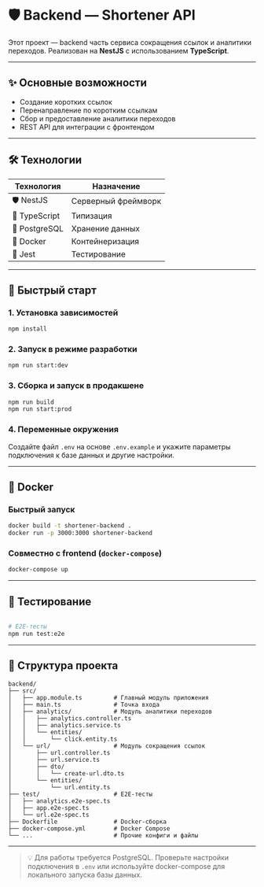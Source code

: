 # 🛡️ Backend — Shortener API

Этот проект — backend часть сервиса сокращения ссылок и аналитики переходов. Реализован на **NestJS** с использованием **TypeScript**.

---

## ✨ Основные возможности

- Создание коротких ссылок
- Перенаправление по коротким ссылкам
- Сбор и предоставление аналитики переходов
- REST API для интеграции с фронтендом 

---

## 🛠️ Технологии

| Технология    | Назначение          |
| ------------- | ------------------- |
| 🛡️ NestJS     | Серверный фреймворк |
| 🗾 TypeScript | Типизация           |
| 🐘 PostgreSQL | Хранение данных     |
| 🐳 Docker     | Контейнеризация     |
| 🧪 Jest       | Тестирование        |

---

## 🚀 Быстрый старт

### 1. Установка зависимостей

```bash
npm install
```

### 2. Запуск в режиме разработки

```bash
npm run start:dev
```

### 3. Сборка и запуск в продакшене

```bash
npm run build
npm run start:prod
```

### 4. Переменные окружения

Создайте файл `.env` на основе `.env.example` и укажите параметры подключения к базе данных и другие настройки.

---

## 🐳 Docker

### Быстрый запуск

```bash
docker build -t shortener-backend .
docker run -p 3000:3000 shortener-backend
```

### Совместно с frontend (`docker-compose`)

```bash
docker-compose up
```

---

## 🧪 Тестирование

```bash

# E2E-тесты
npm run test:e2e

```

---

## 📁 Структура проекта

```
backend/
├── src/
│   ├── app.module.ts         # Главный модуль приложения
│   ├── main.ts               # Точка входа
│   ├── analytics/            # Модуль аналитики переходов
│   │   ├── analytics.controller.ts
│   │   ├── analytics.service.ts
│   │   └── entities/
│   │       └── click.entity.ts
│   └── url/                  # Модуль сокращения ссылок
│       ├── url.controller.ts
│       ├── url.service.ts
│       ├── dto/
│       │   └── create-url.dto.ts
│       └── entities/
│           └── url.entity.ts
├── test/                     # E2E-тесты
│   ├── analytics.e2e-spec.ts
│   ├── app.e2e-spec.ts
│   └── url.e2e-spec.ts
├── Dockerfile                # Docker-сборка
├── docker-compose.yml        # Docker Compose
└── ...                       # Прочие конфиги и файлы
```

---


> 💡 Для работы требуется PostgreSQL. Проверьте настройки подключения в `.env` или используйте docker-compose для локального запуска базы данных.
